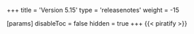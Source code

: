 +++
title = 'Version 5.15'
type = 'releasenotes'
weight = -15

[params]
  disableToc = false
  hidden = true
+++
{{< piratify >}}
